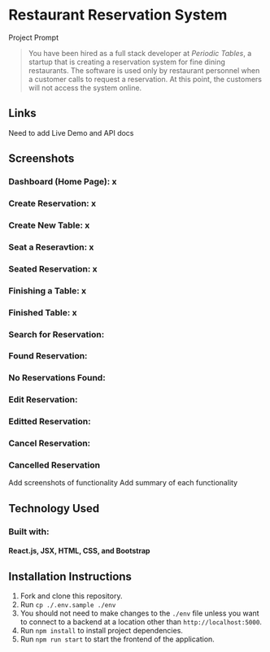 # Restaurant Reservation System

Project Prompt

> You have been hired as a full stack developer at _Periodic Tables_, a startup that is creating a reservation system for fine dining restaurants.
> The software is used only by restaurant personnel when a customer calls to request a reservation.
> At this point, the customers will not access the system online.


## Links

Need to add Live Demo and API docs 

## Screenshots 

### Dashboard (Home Page): x

### Create Reservation: x

### Create New Table: x

### Seat a Reseravtion: x

### Seated Reservation: x

### Finishing a Table: x

### Finished Table: x

### Search for Reservation: 

### Found Reservation: 

### No Reservations Found: 

### Edit Reservation: 

### Editted Reservation: 

### Cancel Reservation: 

### Cancelled Reservation

Add screenshots of functionality
Add summary of each functionality

## Technology Used
### Built with: 
#### React.js, JSX, HTML, CSS, and Bootstrap

## Installation Instructions
1. Fork and clone this repository.
2. Run `cp ./.env.sample ./env`
3. You should not need to make changes to the `./env` file unless you want to connect to a backend at a location other than `http://localhost:5000`.
4. Run `npm install` to install project dependencies.
5. Run `npm run start` to start the frontend of the application.